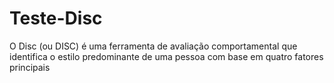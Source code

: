 # Teste-Disc
O Disc (ou DISC) é uma ferramenta de avaliação comportamental que  identifica o estilo predominante de uma pessoa com base em quatro fatores principais
